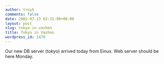 ```yaml
---
author: troyh
comments: false
date: 2002-07-13 02:31:00+00:00
layout: post
slug: tokyo-in-vashon
title: Tokyo in Vashon
wordpress_id: 1478
---
```


Our new DB server (tokyo) arrived today from Einux. Web server should be here Monday.
